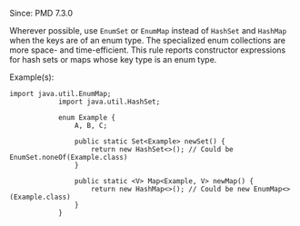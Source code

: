 Since: PMD 7.3.0

Wherever possible, use `EnumSet` or `EnumMap` instead of `HashSet` and `HashMap` when the keys
            are of an enum type. The specialized enum collections are more space- and time-efficient.
            This rule reports constructor expressions for hash sets or maps whose key
            type is an enum type.

Example(s):
```
import java.util.EnumMap;
            import java.util.HashSet;

            enum Example {
                A, B, C;

                public static Set<Example> newSet() {
                    return new HashSet<>(); // Could be EnumSet.noneOf(Example.class)
                }

                public static <V> Map<Example, V> newMap() {
                    return new HashMap<>(); // Could be new EnumMap<>(Example.class)
                }
            }
```
